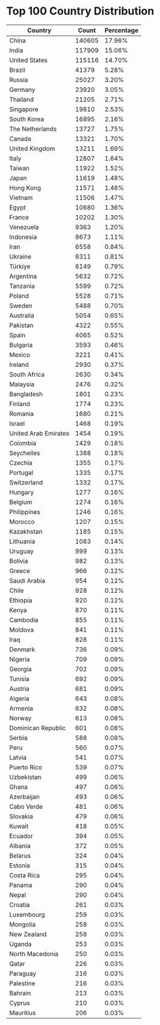 # Top 100 Country Distribution
| Country | Count | Percentage |
|----|----|----|
| China | 140605 | 17.96% |
| India | 117909 | 15.06% |
| United States | 115116 | 14.70% |
| Brazil | 41379 | 5.28% |
| Russia | 25027 | 3.20% |
| Germany | 23920 | 3.05% |
| Thailand | 21205 | 2.71% |
| Singapore | 19810 | 2.53% |
| South Korea | 16895 | 2.16% |
| The Netherlands | 13727 | 1.75% |
| Canada | 13321 | 1.70% |
| United Kingdom | 13211 | 1.69% |
| Italy | 12807 | 1.64% |
| Taiwan | 11922 | 1.52% |
| Japan | 11619 | 1.48% |
| Hong Kong | 11571 | 1.48% |
| Vietnam | 11506 | 1.47% |
| Egypt | 10680 | 1.36% |
| France | 10202 | 1.30% |
| Venezuela | 9363 | 1.20% |
| Indonesia | 8673 | 1.11% |
| Iran | 6558 | 0.84% |
| Ukraine | 6311 | 0.81% |
| Türkiye | 6149 | 0.79% |
| Argentina | 5632 | 0.72% |
| Tanzania | 5599 | 0.72% |
| Poland | 5528 | 0.71% |
| Sweden | 5488 | 0.70% |
| Australia | 5054 | 0.65% |
| Pakistan | 4322 | 0.55% |
| Spain | 4065 | 0.52% |
| Bulgaria | 3593 | 0.46% |
| Mexico | 3221 | 0.41% |
| Ireland | 2930 | 0.37% |
| South Africa | 2630 | 0.34% |
| Malaysia | 2476 | 0.32% |
| Bangladesh | 1801 | 0.23% |
| Finland | 1774 | 0.23% |
| Romania | 1680 | 0.21% |
| Israel | 1468 | 0.19% |
| United Arab Emirates | 1454 | 0.19% |
| Colombia | 1429 | 0.18% |
| Seychelles | 1388 | 0.18% |
| Czechia | 1355 | 0.17% |
| Portugal | 1335 | 0.17% |
| Switzerland | 1332 | 0.17% |
| Hungary | 1277 | 0.16% |
| Belgium | 1274 | 0.16% |
| Philippines | 1246 | 0.16% |
| Morocco | 1207 | 0.15% |
| Kazakhstan | 1185 | 0.15% |
| Lithuania | 1083 | 0.14% |
| Uruguay | 999 | 0.13% |
| Bolivia | 982 | 0.13% |
| Greece | 966 | 0.12% |
| Saudi Arabia | 954 | 0.12% |
| Chile | 928 | 0.12% |
| Ethiopia | 920 | 0.12% |
| Kenya | 870 | 0.11% |
| Cambodia | 855 | 0.11% |
| Moldova | 841 | 0.11% |
| Iraq | 828 | 0.11% |
| Denmark | 736 | 0.09% |
| Nigeria | 709 | 0.09% |
| Georgia | 702 | 0.09% |
| Tunisia | 692 | 0.09% |
| Austria | 681 | 0.09% |
| Algeria | 643 | 0.08% |
| Armenia | 632 | 0.08% |
| Norway | 613 | 0.08% |
| Dominican Republic | 601 | 0.08% |
| Serbia | 588 | 0.08% |
| Peru | 560 | 0.07% |
| Latvia | 541 | 0.07% |
| Puerto Rico | 539 | 0.07% |
| Uzbekistan | 499 | 0.06% |
| Ghana | 497 | 0.06% |
| Azerbaijan | 493 | 0.06% |
| Cabo Verde | 481 | 0.06% |
| Slovakia | 479 | 0.06% |
| Kuwait | 418 | 0.05% |
| Ecuador | 394 | 0.05% |
| Albania | 372 | 0.05% |
| Belarus | 324 | 0.04% |
| Estonia | 315 | 0.04% |
| Costa Rica | 295 | 0.04% |
| Panama | 290 | 0.04% |
| Nepal | 290 | 0.04% |
| Croatia | 261 | 0.03% |
| Luxembourg | 259 | 0.03% |
| Mongolia | 258 | 0.03% |
| New Zealand | 258 | 0.03% |
| Uganda | 253 | 0.03% |
| North Macedonia | 250 | 0.03% |
| Qatar | 226 | 0.03% |
| Paraguay | 216 | 0.03% |
| Palestine | 216 | 0.03% |
| Bahrain | 213 | 0.03% |
| Cyprus | 210 | 0.03% |
| Mauritius | 206 | 0.03% |
